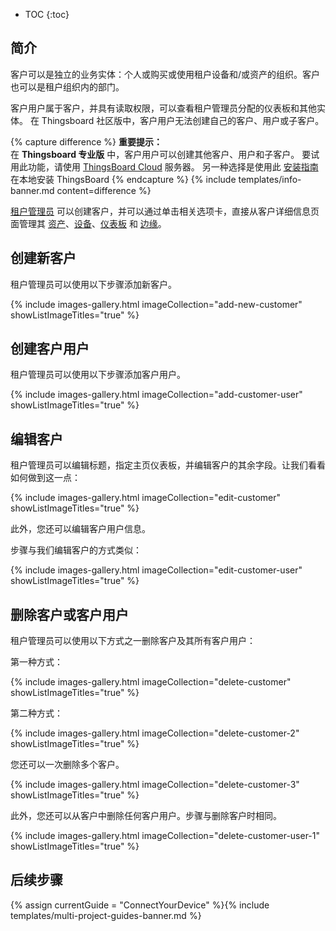 * TOC
{:toc}

## 简介

客户可以是独立的业务实体：个人或购买或使用租户设备和/或资产的组织。客户也可以是租户组织内的部门。

客户用户属于客户，并具有读取权限，可以查看租户管理员分配的仪表板和其他实体。
在 Thingsboard 社区版中，客户用户无法创建自己的客户、用户或子客户。

{% capture difference %}
**重要提示：**
<br>
在 **Thingsboard 专业版** 中，客户用户可以创建其他客户、用户和子客户。
要试用此功能，请使用 [ThingsBoard Cloud](https://thingsboard.cloud/signup) 服务器。
另一种选择是使用此 [安装指南](/docs/user-guide/install/pe/installation-options/) 在本地安装 ThingsBoard
{% endcapture %}
{% include templates/info-banner.md content=difference %}

[租户管理员](/docs/{{docsPrefix}}user-guide/ui/tenants/) 可以创建客户，并可以通过单击相关选项卡，直接从客户详细信息页面管理其 [资产](/docs/{{docsPrefix}}user-guide/ui/assets/)、[设备](/docs/{{docsPrefix}}user-guide/ui/devices/)、[仪表板](/docs/{{docsPrefix}}user-guide/dashboards/) 和 [边缘](/docs/edge/)。

## 创建新客户

租户管理员可以使用以下步骤添加新客户。

{% include images-gallery.html imageCollection="add-new-customer" showListImageTitles="true" %}

## 创建客户用户

租户管理员可以使用以下步骤添加客户用户。

{% include images-gallery.html imageCollection="add-customer-user" showListImageTitles="true" %}

## 编辑客户

租户管理员可以编辑标题，指定主页仪表板，并编辑客户的其余字段。让我们看看如何做到这一点：

{% include images-gallery.html imageCollection="edit-customer" showListImageTitles="true" %}

此外，您还可以编辑客户用户信息。

步骤与我们编辑客户的方式类似：

{% include images-gallery.html imageCollection="edit-customer-user" showListImageTitles="true" %}

## 删除客户或客户用户

租户管理员可以使用以下方式之一删除客户及其所有客户用户：

第一种方式：

{% include images-gallery.html imageCollection="delete-customer" showListImageTitles="true" %}

第二种方式：

{% include images-gallery.html imageCollection="delete-customer-2" showListImageTitles="true" %}

您还可以一次删除多个客户。

{% include images-gallery.html imageCollection="delete-customer-3" showListImageTitles="true" %}

此外，您还可以从客户中删除任何客户用户。步骤与删除客户时相同。

{% include images-gallery.html imageCollection="delete-customer-user-1" showListImageTitles="true" %}

## 后续步骤

{% assign currentGuide = "ConnectYourDevice" %}{% include templates/multi-project-guides-banner.md %}